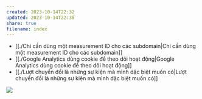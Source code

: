 ```yaml
---
created: 2023-10-14T22:32
updated: 2023-10-14T22:38
share: true
filename: index
---
```

- [[./Chỉ cần dùng một measurement ID cho các subdomain|Chỉ cần dùng một measurement ID cho các subdomain]]
- [[./Google Analytics dùng cookie để theo dõi hoạt động|Google Analytics dùng cookie để theo dõi hoạt động]]
- [[./Lượt chuyển đổi là những sự kiện mà mình dặc biệt muốn có|Lượt chuyển đổi là những sự kiện mà mình dặc biệt muốn có]]

![](https://youtu.be/S2_IkFRieM0?si=-ORjgxbYdzuegQN4) 